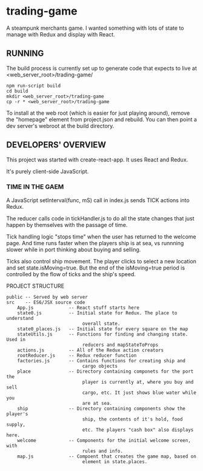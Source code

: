 trading-game
============
A steampunk merchants game. I wanted something with lots of state to manage with Redux and display with React.

RUNNING
-------

The build process is currently set up to generate code that expects to live at <web_server_root>/trading-game/

```
npm run-script build
cd build
mkdir <web_server_root>/trading-game
cp -r * <web_server_root>/trading-game
```

To install at the web root (which is easier for just playing around), remove
the "homepage" element from project.json and rebuild. You can then point a dev server's webroot at the build directory.

DEVELOPERS' OVERVIEW
--------------------

This project was started with create-react-app. It uses React and Redux.

It's purely client-side JavaScript. 

### TIME IN THE GAEM

A JavaScript setInterval(func, mS) call in index.js sends TICK actions into Redux.

The reducer calls code in tickHandler.js to do all the state changes that just happen by themselves
with the passage of time.

Tick handling logic "stops time" when the user has returned to the welcome page. 
And time runs faster when the players ship is at sea, vs runnning slower while in port
thinking about buying and selling.

Ticks also control ship movement. The player clicks to select a new location and set state.isMoving=true.
But the end of the isMoving=true period is controlled by the flow of ticks and the ship's speed.

PROJECT STRUCTURE
```
public -- Served by web server
src    -- ES6/JSX source code
    App.js             -- React stuff starts here
    state0.js          -- Initial state for Redux. The place to understand
                            overall state.
    state0_places.js   -- Initial state for every square on the map
    stateUtils.js      -- Functions for finding and changing state. Used in
                            reducers and mapStateToProps
    actions.js         -- All of the Redux action creators
    rootReducer.js     -- Redux reducer function
    factories.js       -- Contains functions for creating ship and 
                            cargo objects
    place              -- Directory containing componets for the port the
                            player is currently at, where you buy and sell
                            cargo, etc. It just shows blue water while you
                            are at sea.
    ship               -- Directory containing components show the player's
                            ship, the contents of it's hold, food supply,
                            etc. The players "cash box" also displays here.
    welcome            -- Components for the initial welcome screen, with 
                            rules and info. 
    map.js             -- Compoent that creates the game map, based on
                            element in state.places.
```

    